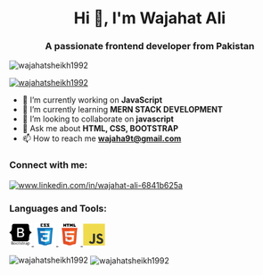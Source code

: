 <h1 align="center">Hi 👋, I'm Wajahat Ali</h1>
<h3 align="center">A passionate frontend developer from Pakistan</h3>

<p align="left"> <img src="https://komarev.com/ghpvc/?username=wajahatsheikh1992&label=Profile%20views&color=0e75b6&style=flat" alt="wajahatsheikh1992" /> </p>

<p align="left"> <a href="https://github.com/ryo-ma/github-profile-trophy"><img src="https://github-profile-trophy.vercel.app/?username=wajahatsheikh1992" alt="wajahatsheikh1992" /></a> </p>

- 🔭 I’m currently working on **JavaScript**
- 🌱 I’m currently learning **MERN STACK DEVELOPMENT**
- 👯 I’m looking to collaborate on **javascript**
- 💬 Ask me about **HTML, CSS, BOOTSTRAP**
- 📫 How to reach me **wajaha9t@gmail.com**

<h3 align="left">Connect with me:</h3>
<p align="left">
<a href="https://linkedin.com/in/www.linkedin.com/in/wajahat-ali-6841b625a" target="blank"><img align="center" src="https://raw.githubusercontent.com/rahuldkjain/github-profile-readme-generator/master/src/images/icons/Social/linked-in-alt.svg" alt="www.linkedin.com/in/wajahat-ali-6841b625a" height="30" width="40" /></a>
</p>

<h3 align="left">Languages and Tools:</h3>
<p align="left"> <a href="https://getbootstrap.com" target="_blank" rel="noreferrer"> <img src="https://raw.githubusercontent.com/devicons/devicon/master/icons/bootstrap/bootstrap-plain-wordmark.svg" alt="bootstrap" width="40" height="40"/> </a> <a href="https://www.w3schools.com/css/" target="_blank" rel="noreferrer"> <img src="https://raw.githubusercontent.com/devicons/devicon/master/icons/css3/css3-original-wordmark.svg" alt="css3" width="40" height="40"/> </a> <a href="https://www.w3.org/html/" target="_blank" rel="noreferrer"> <img src="https://raw.githubusercontent.com/devicons/devicon/master/icons/html5/html5-original-wordmark.svg" alt="html5" width="40" height="40"/> </a> <a href="https://developer.mozilla.org/en-US/docs/Web/JavaScript" target="_blank" rel="noreferrer"> <img src="https://raw.githubusercontent.com/devicons/devicon/master/icons/javascript/javascript-original.svg" alt="javascript" width="40" height="40"/> </a> </p>

<p><img align="left" src="https://github-readme-stats.vercel.app/api/top-langs?username=wajahatsheikh1992&show_icons=true&locale=en&layout=compact" alt="wajahatsheikh1992" /></p>

<p>&nbsp;<img align="center" src="https://github-readme-stats.vercel.app/api?username=wajahatsheikh1992&show_icons=true&locale=en" alt="wajahatsheikh1992" /></p>
